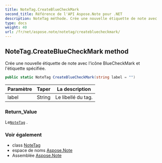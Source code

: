 ```yaml
---
title: NoteTag.CreateBlueCheckMark
second_title: Référence de l'API Aspose.Note pour .NET
description: NoteTag méthode. Crée une nouvelle étiquette de note avec licône BlueCheckMark et létiquette spécifiée.
type: docs
weight: 40
url: /fr/net/aspose.note/notetag/createbluecheckmark/
---
```

## NoteTag.CreateBlueCheckMark method

Crée une nouvelle étiquette de note avec l'icône BlueCheckMark et l'étiquette spécifiée.

```csharp
public static NoteTag CreateBlueCheckMark(string label = "")
```

| Paramètre | Taper | La description |
| --- | --- | --- |
| label | String | Le libellé du tag. |

### Return_Value

Le[`NoteTag`](../) .

### Voir également

* class [NoteTag](../)
* espace de noms [Aspose.Note](../../notetag/)
* Assemblée [Aspose.Note](../../../)


